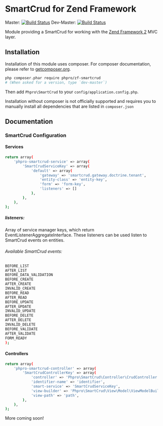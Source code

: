 # SmartCrud for Zend Framework
Master: [![Build Status](https://secure.travis-ci.org/phpro/zf-smartcrud.png?branch=master)](http://travis-ci.org/phpro/zf-smartcrud)
Dev-Master: [![Build Status](https://secure.travis-ci.org/phpro/zf-smartcrud.png?branch=0.1-dev)](http://travis-ci.org/phpro/zf-smartcrud)

Module providing a SmartCrud for working with the [Zend Framework 2](https://github.com/zendframework/zf2) MVC
layer.

## Installation

Installation of this module uses composer. For composer documentation, please refer to
[getcomposer.org](http://getcomposer.org/).

```sh
php composer.phar require phpro/zf-smartcrud
# (When asked for a version, type `dev-master`)
```

Then add `Phpro\SmartCrud` to your `config/application.config.php`.

Installation without composer is not officially supported and requires you to manually install all dependencies
that are listed in `composer.json`

## Documentation

### SmartCrud Configuration

#### Services

```sh
return array(
    'phpro-smartcrud-service' => array(
        'SmartCrudServiceKey' => array(
            'default' => array(
                'gateway' => 'smartcrud.gateway.doctrine.tenant',
                'entity-class' => 'entity-key',
                'form' => 'form-key',
                'listeners' => []
            ),
        ),
    ),
);
```

##### listeners:

Array of service manager keys, which return EventListenerAggregateInterface. These listeners can be used listen to SmartCrud events on entities.

###### Available SmartCrud events:

```sh
BEFORE_LIST
AFTER_LIST
BEFORE_DATA_VALIDATION
BEFORE_CREATE
AFTER_CREATE
INVALID_CREATE
BEFORE_READ
AFTER_READ
BEFORE_UPDATE
AFTER_UPDATE
INVALID_UPDATE
BEFORE_DELETE
AFTER_DELETE
INVALID_DELETE
BEFORE_VALIDATE
AFTER_VALIDATE
FORM_READY
);
```

#### Controllers

```sh
return array(
    'phpro-smartcrud-controller' => array(
        'SmartCrudControllerKey' => array(
            'controller' => 'Phpro\SmartCrud\Controller\CrudController',
            'identifier-name' => 'identifier',
            'smart-service' => 'SmartCrudServiceKey',
            'view-builder' => 'Phpro\SmartCrud\View\Model\ViewModelBuilder',
            'view-path' => 'path',
        ),
    ),
);
```




More coming soon!
